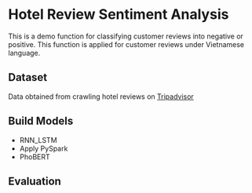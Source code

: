 # Hotel Review Sentiment Analysis
This is a demo function for classifying customer reviews into negative or positive. This function is applied for customer reviews under Vietnamese language.

## Dataset
Data obtained from crawling hotel reviews on [Tripadvisor](https://www.tripadvisor.com.vn/)

## Build Models
- RNN_LSTM 
- Apply PySpark
- PhoBERT

## Evaluation

